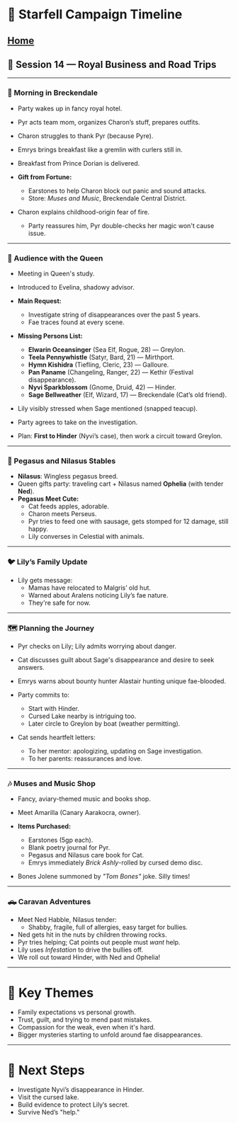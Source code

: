 # 📜 Starfell Campaign Timeline
[Home](/README.md)
---

## 📅 Session 14 — Royal Business and Road Trips

---

### 🌅 Morning in Breckendale
- Party wakes up in fancy royal hotel.
- Pyr acts team mom, organizes Charon’s stuff, prepares outfits.
- Charon struggles to thank Pyr (because Pyre).
- Emrys brings breakfast like a gremlin with curlers still in.
- Breakfast from Prince Dorian is delivered.

- **Gift from Fortune:**  
  - Earstones to help Charon block out panic and sound attacks.
  - Store: *Muses and Music*, Breckendale Central District.

- Charon explains childhood-origin fear of fire.  
  - Party reassures him, Pyr double-checks her magic won't cause issue.

---

### 👑 Audience with the Queen
- Meeting in Queen's study.
- Introduced to Evelina, shadowy advisor.
- **Main Request:**  
  - Investigate string of disappearances over the past 5 years.
  - Fae traces found at every scene.

- **Missing Persons List:**
  - **Elwarin Oceansinger** (Sea Elf, Rogue, 28) — Greylon.
  - **Teela Pennywhistle** (Satyr, Bard, 21) — Mirthport.
  - **Hymn Kishidra** (Tiefling, Cleric, 23) — Galloure.
  - **Pan Paname** (Changeling, Ranger, 22) — Kethir (Festival disappearance).
  - **Nyvi Sparkblossom** (Gnome, Druid, 42) — Hinder.
  - **Sage Bellweather** (Elf, Wizard, 17) — Breckendale (Cat’s old friend).

- Lily visibly stressed when Sage mentioned (snapped teacup).

- Party agrees to take on the investigation.
- Plan: **First to Hinder** (Nyvi’s case), then work a circuit toward Greylon.

---

### 🐎 Pegasus and Nilasus Stables
- **Nilasus**: Wingless pegasus breed.
- Queen gifts party: traveling cart + Nilasus named **Ophelia** (with tender **Ned**).
- **Pegasus Meet Cute:**
  - Cat feeds apples, adorable.
  - Charon meets Perseus.
  - Pyr tries to feed one with sausage, gets stomped for 12 damage, still happy.
  - Lily converses in Celestial with animals.

---

### 🐦 Lily’s Family Update
- Lily gets message:  
  - Mamas have relocated to Malgris’ old hut.
  - Warned about Aralens noticing Lily’s fae nature.
  - They're safe for now.

---

### 🗺️ Planning the Journey
- Pyr checks on Lily; Lily admits worrying about danger.
- Cat discusses guilt about Sage's disappearance and desire to seek answers.
- Emrys warns about bounty hunter Alastair hunting unique fae-blooded.
- Party commits to:  
  - Start with Hinder.
  - Cursed Lake nearby is intriguing too.
  - Later circle to Greylon by boat (weather permitting).

- Cat sends heartfelt letters:  
  - To her mentor: apologizing, updating on Sage investigation.
  - To her parents: reassurances and love.

---

### 🎶 Muses and Music Shop
- Fancy, aviary-themed music and books shop.
- Meet Amarilla (Canary Aarakocra, owner).
- **Items Purchased:**
  - Earstones (5gp each).
  - Blank poetry journal for Pyr.
  - Pegasus and Nilasus care book for Cat.
  - Emrys immediately *Brick Ashly*-rolled by cursed demo disc.

- Bones Jolene summoned by *"Tom Bones"* joke. Silly times!

---

### 🛻 Caravan Adventures
- Meet Ned Habble, Nilasus tender:
  - Shabby, fragile, full of allergies, easy target for bullies.
- Ned gets hit in the nuts by children throwing rocks.
- Pyr tries helping; Cat points out people must *want* help.
- Lily uses *Infestation* to drive the bullies off.
- We roll out toward Hinder, with Ned and Ophelia!

---

# 🎯 Key Themes
- Family expectations vs personal growth.
- Trust, guilt, and trying to mend past mistakes.
- Compassion for the weak, even when it's hard.
- Bigger mysteries starting to unfold around fae disappearances.

---

# 📍 Next Steps
- Investigate Nyvi’s disappearance in Hinder.
- Visit the cursed lake.
- Build evidence to protect Lily’s secret.
- Survive Ned’s "help."